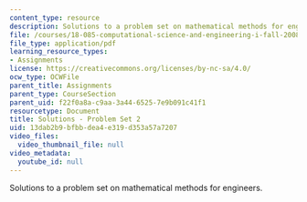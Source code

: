```yaml
---
content_type: resource
description: Solutions to a problem set on mathematical methods for engineers.
file: /courses/18-085-computational-science-and-engineering-i-fall-2008/13dab2b9bfbbdea4e319d353a57a7207_pset2.pdf
file_type: application/pdf
learning_resource_types:
- Assignments
license: https://creativecommons.org/licenses/by-nc-sa/4.0/
ocw_type: OCWFile
parent_title: Assignments
parent_type: CourseSection
parent_uid: f22f0a8a-c9aa-3a44-6525-7e9b091c41f1
resourcetype: Document
title: Solutions - Problem Set 2
uid: 13dab2b9-bfbb-dea4-e319-d353a57a7207
video_files:
  video_thumbnail_file: null
video_metadata:
  youtube_id: null
---
```

Solutions to a problem set on mathematical methods for engineers.